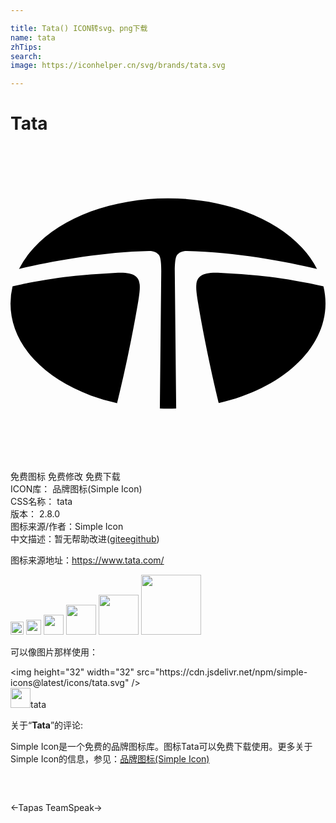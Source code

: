 ```yaml
---

title: Tata() ICON转svg、png下载
name: tata
zhTips: 
search: 
image: https://iconhelper.cn/svg/brands/tata.svg

---
```


# Tata  <small style="font-size: 60%;font-weight: 100"></small>

<div id="svg" class="svg-wrap">
<svg role="img" viewBox="0 0 24 24" xmlns="http://www.w3.org/2000/svg"><title>Tata icon</title><path d="M9.774 11.568c.193-1.322.168-2.013-1.768-1.906-2.223.124-4.476.265-7.849 1.027A5.63 5.63 0 0 0 0 12c0 1.52.618 2.99 1.787 4.254 1.06 1.144 2.556 2.095 4.326 2.752a15.48 15.48 0 0 0 2.014.588c.13-.527.959-3.907 1.616-7.823l.03-.202m14.07-.88c-3.372-.762-5.624-.902-7.846-1.026-1.937-.107-1.962.584-1.768 1.906l.046.298c.65 3.848 1.458 7.16 1.598 7.72C20.595 18.508 24 15.516 24 12c0-.443-.054-.88-.157-1.311m-.491-1.324a7.163 7.163 0 0 0-1.14-1.618c-1.06-1.144-2.555-2.095-4.325-2.752-1.784-.662-3.82-1.011-5.887-1.011-2.068 0-4.103.35-5.887 1.01-1.77.658-3.266 1.61-4.326 2.753A7.17 7.17 0 0 0 .648 9.366c2.304-.557 6.245-1.293 9.904-1.37.353-.008.596.105.756.307.196.248.18 1.128.175 1.522l-.104 10.18a18.507 18.507 0 0 0 1.244 0l-.104-10.18c-.005-.394-.02-1.274.175-1.522.16-.202.403-.315.756-.308 3.658.078 7.597.813 9.902 1.37z"/></svg>
</div>
<detail full-name='tata'></detail>

<div class="detail-page">
<p>
<span><span class="badge-success badge">免费图标</span> <span class="badge-success badge">免费修改</span>  <span class="badge-success badge">免费下载</span> </span>
<br/>
<span>
ICON库：
<span class="badge-secondary badge">品牌图标(Simple Icon)</span> 
</span>
<br/>
<span>
CSS名称：
<span class="badge-secondary badge">tata</span> 
</span>

<br/>
<span>
版本：
<span class="badge-secondary badge">2.8.0</span> 
</span>
<br/>
<span>图标来源/作者：<span class="badge-light badge">Simple Icon</span></span> 
<br/>
<span class="zh-detail">中文描述：暂无<span class="help-link"><span>帮助改进</span>(<a href="https://gitee.com/liuwave/icon-helper/edit/master/json/brands/tata.json" target="_blank" rel="noopener noreferrer">gitee</a><a href="https://github.com/liuwave/icon-helper/edit/master/json/brands/tata.json" target="_blank" rel="noopener noreferrer">github</a></span>)</span><br/>
</p>
</div><div class="description description alert alert-light"><p>图标来源地址：<a href="https://www.tata.com/" target="_blank" rel="noopener noreferrer">https://www.tata.com/</a></p></div>
<div class="alert alert-dark">
<img height="21" width="21" src="https://cdn.jsdelivr.net/npm/simple-icons@latest/icons/tata.svg" />
<img height="24" width="24" src="https://cdn.jsdelivr.net/npm/simple-icons@latest/icons/tata.svg" />
<img height="32" width="32" src="https://cdn.jsdelivr.net/npm/simple-icons@latest/icons/tata.svg" />
<img height="48" width="48" src="https://cdn.jsdelivr.net/npm/simple-icons@latest/icons/tata.svg" />
<img height="64" width="64" src="https://cdn.jsdelivr.net/npm/simple-icons@latest/icons/tata.svg" />
<img height="96" width="96" src="https://cdn.jsdelivr.net/npm/simple-icons@latest/icons/tata.svg" />

</div>
<div>
  <p>可以像图片那样使用：    
  </p>
  <div class="alert alert-primary" style="font-size: 14px">
    &lt;img height="32" width="32" src="https://cdn.jsdelivr.net/npm/simple-icons@latest/icons/tata.svg" /&gt;
    <copy-btn content='<img height="32" width="32" src="https://cdn.jsdelivr.net/npm/simple-icons@latest/icons/tata.svg" />'></copy-btn>
  </div>
  <div class="alert alert-secondary">
    <img height="32" width="32" src="https://cdn.jsdelivr.net/npm/simple-icons@latest/icons/tata.svg" />tata
    <copy-btn content="tata" btn-title="复制图标名称"></copy-btn>
  </div>
</div>
<div class="icon-detail__container">
<p>关于“<b>Tata</b>”的评论:</p>
</div>
<Vssue title="关于“Tata”的评论" />
<div><p>Simple Icon是一个免费的品牌图标库。图标Tata可以免费下载使用。更多关于  Simple Icon的信息，参见：<a target="_blank" href="https://iconhelper.cn/brands.html">品牌图标(Simple Icon)</a>
</p></div>


<div style="padding:2rem 0 " class="page-nav"><p class="inner"><span class="prev">←<router-link to="/icon/tapas.html">Tapas</router-link></span> <span class="next"><router-link to="/icon/teamspeak.html">TeamSpeak</router-link>→</span></p></div>
